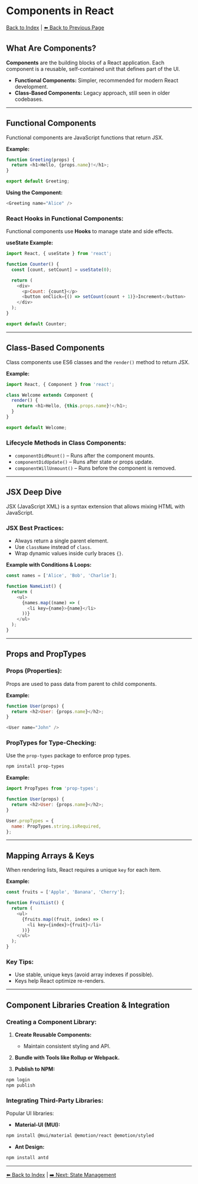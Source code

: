 # Components in React

[Back to Index](../index.md) | [⬅️ Back to Previous Page](2-project-setup.md)

## What Are Components?

**Components** are the building blocks of a React application. Each component is a reusable, self-contained unit that defines part of the UI.

- **Functional Components:** Simpler, recommended for modern React development.
- **Class-Based Components:** Legacy approach, still seen in older codebases.

---

## Functional Components

Functional components are JavaScript functions that return JSX.

**Example:**

```javascript
function Greeting(props) {
  return <h1>Hello, {props.name}!</h1>;
}

export default Greeting;
```

**Using the Component:**

```javascript
<Greeting name="Alice" />
```

### **React Hooks in Functional Components:**

Functional components use **Hooks** to manage state and side effects.

**useState Example:**

```javascript
import React, { useState } from 'react';

function Counter() {
  const [count, setCount] = useState(0);

  return (
    <div>
      <p>Count: {count}</p>
      <button onClick={() => setCount(count + 1)}>Increment</button>
    </div>
  );
}

export default Counter;
```

---

## Class-Based Components

Class components use ES6 classes and the `render()` method to return JSX.

**Example:**

```javascript
import React, { Component } from 'react';

class Welcome extends Component {
  render() {
    return <h1>Hello, {this.props.name}!</h1>;
  }
}

export default Welcome;
```

### **Lifecycle Methods in Class Components:**

- `componentDidMount()` – Runs after the component mounts.
- `componentDidUpdate()` – Runs after state or props update.
- `componentWillUnmount()` – Runs before the component is removed.

---

## JSX Deep Dive

JSX (JavaScript XML) is a syntax extension that allows mixing HTML with JavaScript.

### **JSX Best Practices:**
- Always return a single parent element.
- Use `className` instead of `class`.
- Wrap dynamic values inside curly braces `{}`.

**Example with Conditions & Loops:**

```javascript
const names = ['Alice', 'Bob', 'Charlie'];

function NameList() {
  return (
    <ul>
      {names.map((name) => (
        <li key={name}>{name}</li>
      ))}
    </ul>
  );
}
```

---

## Props and PropTypes

### **Props (Properties):**
Props are used to pass data from parent to child components.

**Example:**

```javascript
function User(props) {
  return <h2>User: {props.name}</h2>;
}

<User name="John" />
```

### **PropTypes for Type-Checking:**

Use the `prop-types` package to enforce prop types.

```bash
npm install prop-types
```

**Example:**

```javascript
import PropTypes from 'prop-types';

function User(props) {
  return <h2>User: {props.name}</h2>;
}

User.propTypes = {
  name: PropTypes.string.isRequired,
};
```

---

## Mapping Arrays & Keys

When rendering lists, React requires a unique `key` for each item.

**Example:**

```javascript
const fruits = ['Apple', 'Banana', 'Cherry'];

function FruitList() {
  return (
    <ul>
      {fruits.map((fruit, index) => (
        <li key={index}>{fruit}</li>
      ))}
    </ul>
  );
}
```

### **Key Tips:**
- Use stable, unique keys (avoid array indexes if possible).
- Keys help React optimize re-renders.

---

## Component Libraries Creation & Integration

### **Creating a Component Library:**

1. **Create Reusable Components:**
   - Maintain consistent styling and API.

2. **Bundle with Tools like Rollup or Webpack.**

3. **Publish to NPM:**

```bash
npm login
npm publish
```

### **Integrating Third-Party Libraries:**

Popular UI libraries:
- **Material-UI (MUI):**

```bash
npm install @mui/material @emotion/react @emotion/styled
```

- **Ant Design:**

```bash
npm install antd
```

---

[⬅️ Back to Index](../index.md) | [➡️ Next: State Management](4-state-management.md)